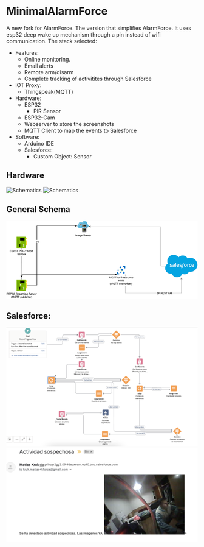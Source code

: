 # MinimalAlarmForce
A new fork for AlarmForce. The version that simplifies AlarmForce. It uses esp32 deep wake up mechanism through a pin instead of wifi communication.
The stack selected:
* Features: 
    * Online monitoring.
    * Email alerts
    * Remote arm/disarm
    * Complete tracking of activitites through Salesforce
* IOT Proxy:
    * Thingspeak(MQTT)
*  Hardware:
    * ESP32
         * PIR Sensor
    * ESP32-Cam
    * Webserver to store the screenshots
    * MQTT Client to map the events to Salesforce
* Software:         
    * Arduino IDE
    * Salesforce:
         * Custom Object: Sensor

##  Hardware
![Schematics](https://github.com/krukmat/CentralAlarmForce/blob/4649af451f55758c009d65564f2bcd37ad95dbef/Arduino/images/hardware2.png)
![Schematics](https://github.com/krukmat/CentralAlarmForce/blob/390de5740e9e64eadbeb8ba5ed9c90c8c3ecb865/Arduino/images/hardware1.png)

## General Schema
![Schematics](https://github.com/krukmat/CentralAlarmForce/blob/390de5740e9e64eadbeb8ba5ed9c90c8c3ecb865/Arduino/images/Schematics.png)

## Salesforce: 
![Schematics](https://raw.githubusercontent.com/krukmat/AlarmForce-Demo/mqtt/images/email%20alert.png)
![Schematics](https://github.com/krukmat/CentralAlarmForce/blob/735e282a2d621d94789de106fbdaf14bafff708b/Arduino/images/email.png)